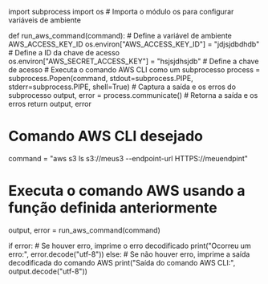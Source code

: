 import subprocess
import os  # Importa o módulo os para configurar variáveis de ambiente

def run_aws_command(command):
    # Define a variável de ambiente AWS_ACCESS_KEY_ID
    os.environ["AWS_ACCESS_KEY_ID"] = "jdjsjdbdhdb"  # Define a ID da chave de acesso
    os.environ["AWS_SECRET_ACCESS_KEY"] = "hsjsjdhsjdb"  # Define a chave de acesso
    # Executa o comando AWS CLI como um subprocesso
    process = subprocess.Popen(command, stdout=subprocess.PIPE, stderr=subprocess.PIPE, shell=True)
    # Captura a saída e os erros do subprocesso
    output, error = process.communicate()
    # Retorna a saída e os erros
    return output, error

# Comando AWS CLI desejado
command = "aws s3 ls s3://meus3 --endpoint-url HTTPS://meuendpint"
# Executa o comando AWS usando a função definida anteriormente
output, error = run_aws_command(command)

if error:
    # Se houver erro, imprime o erro decodificado
    print("Ocorreu um erro:", error.decode("utf-8"))
else:
    # Se não houver erro, imprime a saída decodificada do comando AWS
    print("Saída do comando AWS CLI:", output.decode("utf-8"))
